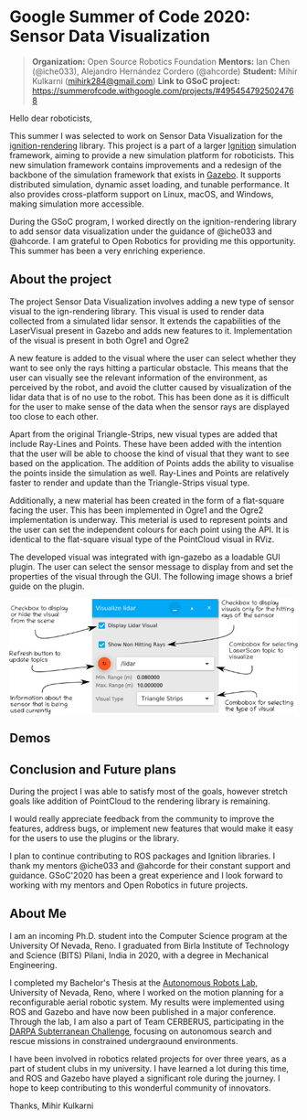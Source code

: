 # Google Summer of Code 2020: Sensor Data Visualization

>**Organization:** Open Source Robotics Foundation 
**Mentors:** Ian Chen (@iche033), Alejandro Hernández Cordero (@ahcorde)
**Student:** Mihir Kulkarni ([mihirk284@gmail.com](mailto:mihirk284@gmail.com))
**Link to GSoC project:** https://summerofcode.withgoogle.com/projects/#4954547925024768

Hello dear roboticists,

This summer I was selected to work on Sensor Data Visualization for the [ignition-rendering](https://github.com/ignitionrobotics/ign-rendering/issues) library. This project is a part of a larger [Ignition](https://ignitionrobotics.org) simulation framework, aiming to provide a new simulation platform for roboticists. This new simulation framework contains improvements and a redesign of the backbone of the simulation framework that exists in [Gazebo]((http://gazebosim.org)). It supports distributed simulation, dynamic asset loading, and tunable performance. It also provides cross-platform support on Linux, macOS, and Windows, making simulation more accessible.

During the GSoC program, I worked directly on the ignition-rendering library to add sensor data visualization under the guidance of @iche033 and @ahcorde. I am grateful to Open Robotics for providing me this opportunity. This summer has been a very enriching experience.

## About the project

The project Sensor Data Visualization involves adding a new type of sensor visual to the ign-rendering library. This visual is used to render data collected from a simulated lidar sensor. It extends the capabilities of the LaserVisual present in Gazebo and adds new features to it. Implementation of the visual is present in both Ogre1 and Ogre2

A new feature is added to the visual where the user can select whether they want to see only the rays hitting a particular obstacle. This means that the user can visually see the relevant information of the environment, as perceived by the robot, and avoid the clutter caused by visualization of the lidar data that is of no use to the robot. This has been done as it is difficult for the user to make sense of the data when the sensor rays are displayed too close to each other.

Apart from the original Triangle-Strips, new visual types are added that include Ray-Lines and Points. These have been added with the intention that the user will be able to choose the kind of visual that they want to see based on the application. The addition of Points adds the ability to visualise the points inside the simulation as well. Ray-Lines and Points are relatively faster to render and update than the Triangle-Strips visual type.

Additionally, a new material has been created in the form of a flat-square facing the user. This has been implemented in Ogre1 and the Ogre2 implementation is underway. This meterial is used to represent points and the user can set the independent colours for each point using the API. It is identical to the flat-square visual type of the PointCloud visual in RViz.

The developed visual was integrated with ign-gazebo as a loadable GUI plugin. The user can select the sensor message to display from and set the properties of the visual through the GUI. The following image shows a brief guide on the plugin.



<p align="center">
  <img align="center" src="media/ink_export.png">
</p>


## Demos




## Conclusion and Future plans

During the project I was able to satisfy most of the goals, however stretch goals like addition of PointCloud to the rendering library is remaining.

I would really appreciate feedback from the community to improve the features, address bugs, or implement new features that would make it easy for the users to use the plugins or the library.

I plan to continue contributing to ROS packages and Ignition libraries. I thank my mentors @iche033 and @ahcorde for their constant support and guidance. GSoC'2020 has been a great experience and I look forward to working with my mentors and Open Robotics in future projects.


## About Me

I am an incoming Ph.D. student into the Computer Science program at the University Of Nevada, Reno. I graduated from Birla Institute of Technology and Science (BITS) Pilani, India in 2020, with a degree in Mechanical Engineering.

I completed my Bachelor's Thesis at the [Autonomous Robots Lab](https://www.autonomousrobotslab.com/), University of Nevada, Reno, where I worked on the motion planning for a reconfigurable aerial robotic system. My results were implemented using ROS and Gazebo and have now been published in a major conference. Through the lab, I am also a part of Team CERBERUS, participating in the [DARPA Subterranean Challenge](https://www.subtchallenge.com/), focusing on autonomous search and rescue missions in constrained undergraound environments.

I have been involved in robotics related projects for over three years, as a part of student clubs in my university. I have learned a lot during this time, and ROS and Gazebo have played a significant role during the journey. I hope to keep contributing to this wonderful community of innovators.


Thanks,
Mihir Kulkarni